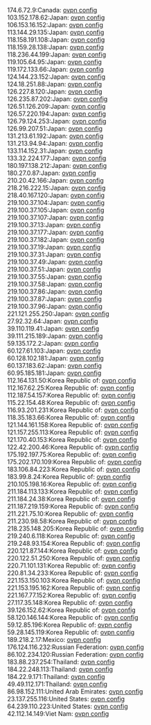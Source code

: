 174.6.72.9:Canada: [ovpn config](vpn/174_6_72_9.ovpn)  
103.152.178.62:Japan: [ovpn config](vpn/103_152_178_62.ovpn)  
106.153.16.152:Japan: [ovpn config](vpn/106_153_16_152.ovpn)  
113.144.29.135:Japan: [ovpn config](vpn/113_144_29_135.ovpn)  
118.158.191.108:Japan: [ovpn config](vpn/118_158_191_108.ovpn)  
118.159.28.138:Japan: [ovpn config](vpn/118_159_28_138.ovpn)  
118.236.44.199:Japan: [ovpn config](vpn/118_236_44_199.ovpn)  
119.105.64.95:Japan: [ovpn config](vpn/119_105_64_95.ovpn)  
119.172.133.66:Japan: [ovpn config](vpn/119_172_133_66.ovpn)  
124.144.23.152:Japan: [ovpn config](vpn/124_144_23_152.ovpn)  
124.18.251.88:Japan: [ovpn config](vpn/124_18_251_88.ovpn)  
126.227.8.120:Japan: [ovpn config](vpn/126_227_8_120.ovpn)  
126.235.87.202:Japan: [ovpn config](vpn/126_235_87_202.ovpn)  
126.51.126.209:Japan: [ovpn config](vpn/126_51_126_209.ovpn)  
126.57.220.194:Japan: [ovpn config](vpn/126_57_220_194.ovpn)  
126.79.124.253:Japan: [ovpn config](vpn/126_79_124_253.ovpn)  
126.99.207.51:Japan: [ovpn config](vpn/126_99_207_51.ovpn)  
131.213.61.192:Japan: [ovpn config](vpn/131_213_61_192.ovpn)  
131.213.94.94:Japan: [ovpn config](vpn/131_213_94_94.ovpn)  
133.114.152.31:Japan: [ovpn config](vpn/133_114_152_31.ovpn)  
133.32.224.177:Japan: [ovpn config](vpn/133_32_224_177.ovpn)  
180.197.138.212:Japan: [ovpn config](vpn/180_197_138_212.ovpn)  
180.27.0.87:Japan: [ovpn config](vpn/180_27_0_87.ovpn)  
210.20.42.166:Japan: [ovpn config](vpn/210_20_42_166.ovpn)  
218.216.222.15:Japan: [ovpn config](vpn/218_216_222_15.ovpn)  
218.40.167.120:Japan: [ovpn config](vpn/218_40_167_120.ovpn)  
219.100.37.104:Japan: [ovpn config](vpn/219_100_37_104.ovpn)  
219.100.37.105:Japan: [ovpn config](vpn/219_100_37_105.ovpn)  
219.100.37.107:Japan: [ovpn config](vpn/219_100_37_107.ovpn)  
219.100.37.13:Japan: [ovpn config](vpn/219_100_37_13.ovpn)  
219.100.37.177:Japan: [ovpn config](vpn/219_100_37_177.ovpn)  
219.100.37.182:Japan: [ovpn config](vpn/219_100_37_182.ovpn)  
219.100.37.19:Japan: [ovpn config](vpn/219_100_37_19.ovpn)  
219.100.37.31:Japan: [ovpn config](vpn/219_100_37_31.ovpn)  
219.100.37.49:Japan: [ovpn config](vpn/219_100_37_49.ovpn)  
219.100.37.51:Japan: [ovpn config](vpn/219_100_37_51.ovpn)  
219.100.37.55:Japan: [ovpn config](vpn/219_100_37_55.ovpn)  
219.100.37.58:Japan: [ovpn config](vpn/219_100_37_58.ovpn)  
219.100.37.86:Japan: [ovpn config](vpn/219_100_37_86.ovpn)  
219.100.37.87:Japan: [ovpn config](vpn/219_100_37_87.ovpn)  
219.100.37.96:Japan: [ovpn config](vpn/219_100_37_96.ovpn)  
221.121.255.250:Japan: [ovpn config](vpn/221_121_255_250.ovpn)  
27.92.32.64:Japan: [ovpn config](vpn/27_92_32_64.ovpn)  
39.110.119.41:Japan: [ovpn config](vpn/39_110_119_41.ovpn)  
39.111.215.189:Japan: [ovpn config](vpn/39_111_215_189.ovpn)  
59.135.172.2:Japan: [ovpn config](vpn/59_135_172_2.ovpn)  
60.127.61.103:Japan: [ovpn config](vpn/60_127_61_103.ovpn)  
60.128.102.181:Japan: [ovpn config](vpn/60_128_102_181.ovpn)  
60.137.183.62:Japan: [ovpn config](vpn/60_137_183_62.ovpn)  
60.95.185.181:Japan: [ovpn config](vpn/60_95_185_181.ovpn)  
112.164.131.50:Korea Republic of: [ovpn config](vpn/112_164_131_50.ovpn)  
112.167.62.25:Korea Republic of: [ovpn config](vpn/112_167_62_25.ovpn)  
112.187.54.157:Korea Republic of: [ovpn config](vpn/112_187_54_157.ovpn)  
115.22.154.48:Korea Republic of: [ovpn config](vpn/115_22_154_48.ovpn)  
116.93.201.231:Korea Republic of: [ovpn config](vpn/116_93_201_231.ovpn)  
118.35.183.66:Korea Republic of: [ovpn config](vpn/118_35_183_66.ovpn)  
121.144.161.158:Korea Republic of: [ovpn config](vpn/121_144_161_158.ovpn)  
121.157.255.113:Korea Republic of: [ovpn config](vpn/121_157_255_113.ovpn)  
121.170.40.153:Korea Republic of: [ovpn config](vpn/121_170_40_153.ovpn)  
122.42.200.46:Korea Republic of: [ovpn config](vpn/122_42_200_46.ovpn)  
175.192.197.75:Korea Republic of: [ovpn config](vpn/175_192_197_75.ovpn)  
175.202.170.109:Korea Republic of: [ovpn config](vpn/175_202_170_109.ovpn)  
183.106.84.223:Korea Republic of: [ovpn config](vpn/183_106_84_223.ovpn)  
183.99.8.24:Korea Republic of: [ovpn config](vpn/183_99_8_24.ovpn)  
210.105.198.16:Korea Republic of: [ovpn config](vpn/210_105_198_16.ovpn)  
211.184.113.133:Korea Republic of: [ovpn config](vpn/211_184_113_133.ovpn)  
211.184.24.38:Korea Republic of: [ovpn config](vpn/211_184_24_38.ovpn)  
211.187.219.159:Korea Republic of: [ovpn config](vpn/211_187_219_159.ovpn)  
211.221.75.10:Korea Republic of: [ovpn config](vpn/211_221_75_10.ovpn)  
211.230.98.58:Korea Republic of: [ovpn config](vpn/211_230_98_58.ovpn)  
218.235.148.205:Korea Republic of: [ovpn config](vpn/218_235_148_205.ovpn)  
219.240.6.118:Korea Republic of: [ovpn config](vpn/219_240_6_118.ovpn)  
219.248.93.154:Korea Republic of: [ovpn config](vpn/219_248_93_154.ovpn)  
220.121.87.144:Korea Republic of: [ovpn config](vpn/220_121_87_144.ovpn)  
220.122.51.250:Korea Republic of: [ovpn config](vpn/220_122_51_250.ovpn)  
220.71.101.131:Korea Republic of: [ovpn config](vpn/220_71_101_131.ovpn)  
220.81.34.233:Korea Republic of: [ovpn config](vpn/220_81_34_233.ovpn)  
221.153.150.103:Korea Republic of: [ovpn config](vpn/221_153_150_103.ovpn)  
221.153.195.162:Korea Republic of: [ovpn config](vpn/221_153_195_162.ovpn)  
221.167.77.152:Korea Republic of: [ovpn config](vpn/221_167_77_152.ovpn)  
27.117.35.148:Korea Republic of: [ovpn config](vpn/27_117_35_148.ovpn)  
39.126.152.62:Korea Republic of: [ovpn config](vpn/39_126_152_62.ovpn)  
58.120.146.144:Korea Republic of: [ovpn config](vpn/58_120_146_144.ovpn)  
59.12.85.196:Korea Republic of: [ovpn config](vpn/59_12_85_196.ovpn)  
59.28.145.119:Korea Republic of: [ovpn config](vpn/59_28_145_119.ovpn)  
189.218.2.17:Mexico: [ovpn config](vpn/189_218_2_17.ovpn)  
176.124.116.232:Russian Federation: [ovpn config](vpn/176_124_116_232.ovpn)  
86.102.234.120:Russian Federation: [ovpn config](vpn/86_102_234_120.ovpn)  
183.88.237.254:Thailand: [ovpn config](vpn/183_88_237_254.ovpn)  
184.22.248.113:Thailand: [ovpn config](vpn/184_22_248_113.ovpn)  
184.22.9.171:Thailand: [ovpn config](vpn/184_22_9_171.ovpn)  
49.49.112.171:Thailand: [ovpn config](vpn/49_49_112_171.ovpn)  
86.98.152.111:United Arab Emirates: [ovpn config](vpn/86_98_152_111.ovpn)  
23.137.255.116:United States: [ovpn config](vpn/23_137_255_116.ovpn)  
64.239.110.223:United States: [ovpn config](vpn/64_239_110_223.ovpn)  
42.112.14.149:Viet Nam: [ovpn config](vpn/42_112_14_149.ovpn)  
